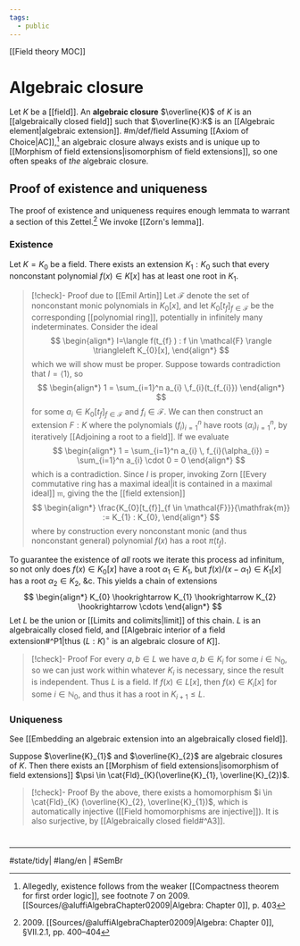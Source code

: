 ```yaml
---
tags:
  - public
---
```

[[Field theory MOC]]
# Algebraic closure

Let $K$ be a [[field]].
An **algebraic closure** $\overline{K}$ of $K$ is an [[algebraically closed field]] such that $\overline{K}:K$ is an [[Algebraic element|algebraic extension]]. #m/def/field
Assuming [[Axiom of Choice|AC]],[^1] an algebraic closure always exists and is unique up to [[Morphism of field extensions|isomorphism of field extensions]], so one often speaks of _the_ algebraic closure.

## Proof of existence and uniqueness

The proof of existence and uniqueness requires enough lemmata to warrant a section of this Zettel.[^2009]
We invoke [[Zorn's lemma]].

### Existence

Let $K=K_{0}$ be a field.
There exists an extension $K_{1}:K_{0}$ such that every nonconstant polynomial $f(x) \in K[x]$ has at least one root in $K_{1}$.

> [!check]- Proof due to [[Emil Artin]]
> Let $\mathcal{F}$ denote the set of nonconstant monic polynomials in $K_{0}[x]$, and let $K_{0}[t_{f}]_{f \in \mathcal{F}}$ be the corresponding [[polynomial ring]], potentially in infinitely many indeterminates.
> Consider the ideal
> $$
> \begin{align*}
> I=\langle f(t_{f} ) : f \in \mathcal{F} \rangle \triangleleft K_{0}[x],
> \end{align*}
> $$
> which we will show must be proper.
> Suppose towards contradiction that $I = \langle 1 \rangle$, so
> $$
> \begin{align*}
> 1 = \sum_{i=1}^n a_{i} \,f_{i}(t_{f_{i}})
> \end{align*}
> $$
> for some $a_{i} \in K_{0}[t_{f}]_{f \in \mathcal{F}}$ and $f_{i} \in \mathcal{F}$.
> We can then construct an extension $F:K$ where the polynomials $(f_{i})_{i=1}^n$ have roots $(\alpha_{i})_{i=1}^n$, by iteratively [[Adjoining a root to a field]].
> If we evaluate
> $$
> \begin{align*}
> 1 = \sum_{i=1}^n a_{i} \, f_{i}(\alpha_{i}) = \sum_{i=1}^n a_{i} \cdot 0 = 0
> \end{align*}
> $$
> which is a contradiction.
> Since $I$ is proper, invoking Zorn [[Every commutative ring has a maximal ideal|it is contained in a maximal ideal]] $\mathfrak{m}$, giving the the [[field extension]]
> $$
> \begin{align*}
> \frac{K_{0}[t_{f}]_{f \in \mathcal{F}}}{\mathfrak{m}} := K_{1} : K_{0},
> \end{align*}
> $$
> where by construction every nonconstant monic (and thus nonconstant general) polynomial $f(x)$ has a root $\pi(t_{f})$. <span class="QED"/>

To guarantee the existence of _all_ roots we iterate this process ad infinitum,
so not only does $f(x) \in K_{0}[x]$ have a root $\alpha_{1} \in K_{1}$,
but $f(x) / (x - \alpha_{1}) \in K_{1}[x]$ has a root $\alpha_{2} \in K_{2}$, &c.
This yields a chain of extensions
$$
\begin{align*}
K_{0} \hookrightarrow K_{1} \hookrightarrow K_{2} \hookrightarrow \cdots
\end{align*}
$$
Let $L$ be the union or [[Limits and colimits|limit]] of this chain.
$L$ is an algebraically closed field, and [[Algebraic interior of a field extension#^P1|thus $(L:K)^\circ$ is an algebraic closure of $K$]].

> [!check]- Proof
> For every $a,b \in L$ we have $a,b \in K_{i}$ for some $i \in \mathbb{N}_{0}$,
> so we can just work within whatever $K_{i}$ is necessary, since the result is independent.
> Thus $L$ is a field.
> If $f(x) \in L[x]$, then $f(x) \in K_{i}[x]$ for some $i \in \mathbb{N}_{0}$,
> and thus it has a root in $K_{i+1} \leq L$. <span class="QED"/>

### Uniqueness

See [[Embedding an algebraic extension into an algebraically closed field]].

Suppose $\overline{K}_{1}$ and $\overline{K}_{2}$ are algebraic closures of $K$.
Then there exists an [[Morphism of field extensions|isomorphism of field extensions]] $\psi \in \cat{Fld}_{K}(\overline{K}_{1}, \overline{K}_{2})$.

> [!check]- Proof
> By the above, there exists a homomorphism $i \in \cat{Fld}_{K} (\overline{K}_{2}, \overline{K}_{1})$,
> which is automatically injective ([[Field homomorphisms are injective]]).
> It is also surjective, by [[Algebraically closed field#^A3]]. <span class="QED"/>

  [^2009]: 2009\. [[Sources/@aluffiAlgebraChapter02009|Algebra: Chapter 0]], §VII.2.1, pp. 400–404



#
---
#state/tidy| #lang/en | #SemBr

[^1]: Allegedly, existence follows from the weaker [[Compactness theorem for first order logic]], see footnote 7 on 2009\. [[Sources/@aluffiAlgebraChapter02009|Algebra: Chapter 0]], p. 403
